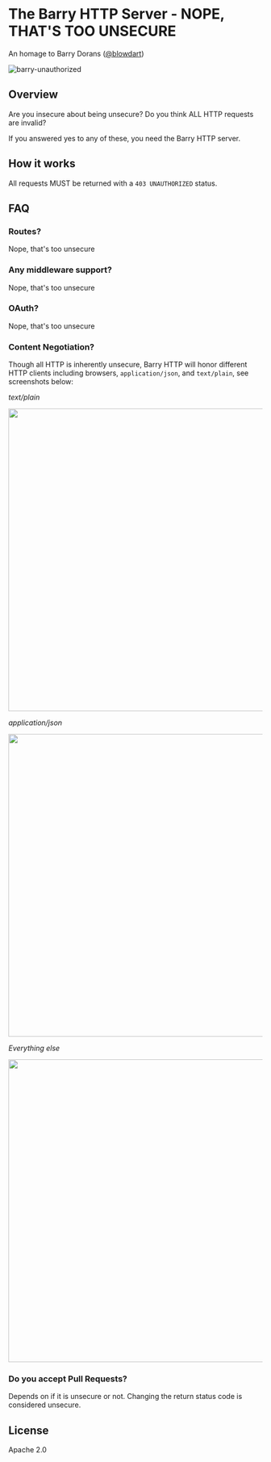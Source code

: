 # The Barry HTTP Server - NOPE, THAT'S TOO UNSECURE

An homage to Barry Dorans ([@blowdart](https://twitter.com/blowdart))

![barry-unauthorized](https://user-images.githubusercontent.com/141124/37240059-826ed7ca-23fa-11e8-877f-61db75d50e61.jpg)

## Overview
Are you insecure about being unsecure? Do you think ALL HTTP requests are invalid? 

If you answered yes to any of these, you need the Barry HTTP server. 
## How it works

All requests MUST be returned with a `403 UNAUTHORIZED` status.

## FAQ

### Routes?
Nope, that's too unsecure

### Any middleware support?
Nope, that's too unsecure

### OAuth?
Nope, that's too unsecure

### Content Negotiation?
Though all HTTP is inherently unsecure, Barry HTTP will honor different HTTP clients including browsers, `application/json`, and `text/plain`, see screenshots below:

*text/plain*

<img width="600" src="https://user-images.githubusercontent.com/141124/37240085-fdfcd6ee-23fa-11e8-9eaa-f658fc808455.png"/>

*application/json*

<img width="600" src="https://user-images.githubusercontent.com/141124/37240088-06ace59a-23fb-11e8-9a34-56ea07fc129f.png"/>

*Everything else*

<img width="600" src="https://user-images.githubusercontent.com/141124/37240400-83e9ac74-23ff-11e8-88e2-b3ff8a9176e4.png"/>

### Do you accept Pull Requests?
Depends on if it is unsecure or not. Changing the return status code is considered unsecure.

## License
Apache 2.0

  
